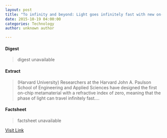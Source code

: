 ```yaml
---
layout: post
title: "To infinity and beyond: Light goes infinitely fast with new on-chip material"
date: 2015-10-19 04:00:00
categories: Technology
author: unknown author

---
```



#### Digest
>digest unavailable

#### Extract
>(Harvard University) Researchers at the Harvard John A. Paulson School of Engineering and Applied Sciences have designed the first on-chip metamaterial with a refractive index of zero, meaning that the phase of light can travel infinitely fast....

#### Factsheet
>factsheet unavailable

[Visit Link](http://www.eurekalert.org/pub_releases/2015-10/hu-tia101415.php)



